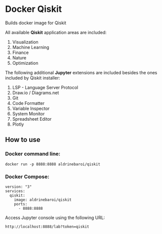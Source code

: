 # Docker Qiskit
Builds docker image for Qiskit

All available **Qiskit** application areas are included:
1. Visualization
2. Machine Learning
3. Finance
4. Nature
5. Optimization

The following additional **Jupyter** extensions are included besides the ones included by Qiskit installer:
1. LSP - Language Server Protocol
2. Draw.io / Diagrams.net
3. Git
4. Code Formatter
5. Variable Inspector
6. System Monitor
7. Spreadsheet Editor
8. Plotly

## How to use

### Docker command line:

```
docker run -p 8888:8888 aldrinebaroi/qiskit
```

### Docker Compose:

```
version: "3"
services:
  qiskit:
    image: aldrinebaroi/qiskit
    ports:
      - 8888:8888
```


Access Jupyter console using the following URL:
```
http://localhost:8888/lab?token=qiskit
```
